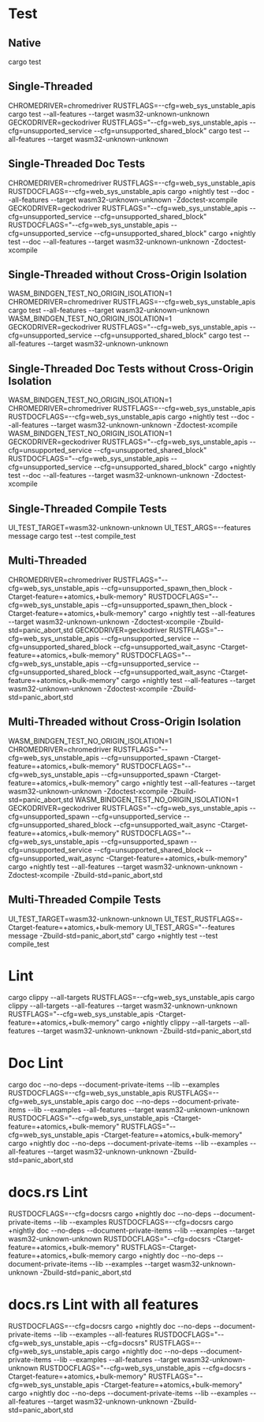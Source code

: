 # Test

## Native
cargo test

## Single-Threaded
CHROMEDRIVER=chromedriver RUSTFLAGS=--cfg=web_sys_unstable_apis cargo test --all-features --target wasm32-unknown-unknown
GECKODRIVER=geckodriver RUSTFLAGS="--cfg=web_sys_unstable_apis --cfg=unsupported_service --cfg=unsupported_shared_block" cargo test --all-features --target wasm32-unknown-unknown

## Single-Threaded Doc Tests
CHROMEDRIVER=chromedriver RUSTFLAGS=--cfg=web_sys_unstable_apis RUSTDOCFLAGS=--cfg=web_sys_unstable_apis cargo +nightly test --doc --all-features --target wasm32-unknown-unknown -Zdoctest-xcompile
GECKODRIVER=geckodriver RUSTFLAGS="--cfg=web_sys_unstable_apis --cfg=unsupported_service --cfg=unsupported_shared_block" RUSTDOCFLAGS="--cfg=web_sys_unstable_apis --cfg=unsupported_service --cfg=unsupported_shared_block" cargo +nightly test --doc --all-features --target wasm32-unknown-unknown -Zdoctest-xcompile

## Single-Threaded without Cross-Origin Isolation

WASM_BINDGEN_TEST_NO_ORIGIN_ISOLATION=1 CHROMEDRIVER=chromedriver RUSTFLAGS=--cfg=web_sys_unstable_apis cargo test --all-features --target wasm32-unknown-unknown
WASM_BINDGEN_TEST_NO_ORIGIN_ISOLATION=1 GECKODRIVER=geckodriver RUSTFLAGS="--cfg=web_sys_unstable_apis --cfg=unsupported_service --cfg=unsupported_shared_block" cargo test --all-features --target wasm32-unknown-unknown

## Single-Threaded Doc Tests without Cross-Origin Isolation

WASM_BINDGEN_TEST_NO_ORIGIN_ISOLATION=1 CHROMEDRIVER=chromedriver RUSTFLAGS=--cfg=web_sys_unstable_apis RUSTDOCFLAGS=--cfg=web_sys_unstable_apis cargo +nightly test --doc --all-features --target wasm32-unknown-unknown -Zdoctest-xcompile
WASM_BINDGEN_TEST_NO_ORIGIN_ISOLATION=1 GECKODRIVER=geckodriver RUSTFLAGS="--cfg=web_sys_unstable_apis --cfg=unsupported_service --cfg=unsupported_shared_block" RUSTDOCFLAGS="--cfg=web_sys_unstable_apis --cfg=unsupported_service --cfg=unsupported_shared_block" cargo +nightly test --doc --all-features --target wasm32-unknown-unknown -Zdoctest-xcompile

## Single-Threaded Compile Tests

UI_TEST_TARGET=wasm32-unknown-unknown UI_TEST_ARGS=--features message cargo test --test compile_test

## Multi-Threaded

CHROMEDRIVER=chromedriver RUSTFLAGS="--cfg=web_sys_unstable_apis --cfg=unsupported_spawn_then_block -Ctarget-feature=+atomics,+bulk-memory" RUSTDOCFLAGS="--cfg=web_sys_unstable_apis --cfg=unsupported_spawn_then_block -Ctarget-feature=+atomics,+bulk-memory" cargo +nightly test --all-features --target wasm32-unknown-unknown -Zdoctest-xcompile -Zbuild-std=panic_abort,std
GECKODRIVER=geckodriver RUSTFLAGS="--cfg=web_sys_unstable_apis --cfg=unsupported_service --cfg=unsupported_shared_block --cfg=unsupported_wait_async -Ctarget-feature=+atomics,+bulk-memory" RUSTDOCFLAGS="--cfg=web_sys_unstable_apis --cfg=unsupported_service --cfg=unsupported_shared_block --cfg=unsupported_wait_async -Ctarget-feature=+atomics,+bulk-memory" cargo +nightly test --all-features --target wasm32-unknown-unknown -Zdoctest-xcompile -Zbuild-std=panic_abort,std

## Multi-Threaded without Cross-Origin Isolation

WASM_BINDGEN_TEST_NO_ORIGIN_ISOLATION=1 CHROMEDRIVER=chromedriver RUSTFLAGS="--cfg=web_sys_unstable_apis --cfg=unsupported_spawn -Ctarget-feature=+atomics,+bulk-memory" RUSTDOCFLAGS="--cfg=web_sys_unstable_apis --cfg=unsupported_spawn -Ctarget-feature=+atomics,+bulk-memory" cargo +nightly test --all-features --target wasm32-unknown-unknown -Zdoctest-xcompile -Zbuild-std=panic_abort,std
WASM_BINDGEN_TEST_NO_ORIGIN_ISOLATION=1 GECKODRIVER=geckodriver RUSTFLAGS="--cfg=web_sys_unstable_apis --cfg=unsupported_spawn --cfg=unsupported_service --cfg=unsupported_shared_block --cfg=unsupported_wait_async -Ctarget-feature=+atomics,+bulk-memory" RUSTDOCFLAGS="--cfg=web_sys_unstable_apis --cfg=unsupported_spawn --cfg=unsupported_service --cfg=unsupported_shared_block --cfg=unsupported_wait_async -Ctarget-feature=+atomics,+bulk-memory" cargo +nightly test --all-features --target wasm32-unknown-unknown -Zdoctest-xcompile -Zbuild-std=panic_abort,std

## Multi-Threaded Compile Tests

UI_TEST_TARGET=wasm32-unknown-unknown UI_TEST_RUSTFLAGS=-Ctarget-feature=+atomics,+bulk-memory UI_TEST_ARGS="--features message -Zbuild-std=panic_abort,std" cargo +nightly test --test compile_test

# Lint
cargo clippy --all-targets
RUSTFLAGS=--cfg=web_sys_unstable_apis cargo clippy --all-targets --all-features --target wasm32-unknown-unknown
RUSTFLAGS="--cfg=web_sys_unstable_apis -Ctarget-feature=+atomics,+bulk-memory" cargo +nightly clippy --all-targets --all-features --target wasm32-unknown-unknown -Zbuild-std=panic_abort,std

# Doc Lint
cargo doc --no-deps --document-private-items --lib --examples
RUSTDOCFLAGS=--cfg=web_sys_unstable_apis RUSTFLAGS=--cfg=web_sys_unstable_apis cargo doc --no-deps --document-private-items --lib --examples --all-features --target wasm32-unknown-unknown
RUSTDOCFLAGS="--cfg=web_sys_unstable_apis -Ctarget-feature=+atomics,+bulk-memory" RUSTFLAGS="--cfg=web_sys_unstable_apis -Ctarget-feature=+atomics,+bulk-memory" cargo +nightly doc --no-deps --document-private-items --lib --examples --all-features --target wasm32-unknown-unknown -Zbuild-std=panic_abort,std

# docs.rs Lint
RUSTDOCFLAGS=--cfg=docsrs cargo +nightly doc --no-deps --document-private-items --lib --examples
RUSTDOCFLAGS=--cfg=docsrs cargo +nightly doc --no-deps --document-private-items --lib --examples --target wasm32-unknown-unknown
RUSTDOCFLAGS="--cfg=docsrs -Ctarget-feature=+atomics,+bulk-memory" RUSTFLAGS=-Ctarget-feature=+atomics,+bulk-memory cargo +nightly doc --no-deps --document-private-items --lib --examples --target wasm32-unknown-unknown -Zbuild-std=panic_abort,std

# docs.rs Lint with all features
RUSTDOCFLAGS=--cfg=docsrs cargo +nightly doc --no-deps --document-private-items --lib --examples --all-features
RUSTDOCFLAGS="--cfg=web_sys_unstable_apis --cfg=docsrs" RUSTFLAGS=--cfg=web_sys_unstable_apis cargo +nightly doc --no-deps --document-private-items --lib --examples --all-features --target wasm32-unknown-unknown
RUSTDOCFLAGS="--cfg=web_sys_unstable_apis --cfg=docsrs -Ctarget-feature=+atomics,+bulk-memory" RUSTFLAGS="--cfg=web_sys_unstable_apis -Ctarget-feature=+atomics,+bulk-memory" cargo +nightly doc --no-deps --document-private-items --lib --examples --all-features --target wasm32-unknown-unknown -Zbuild-std=panic_abort,std
